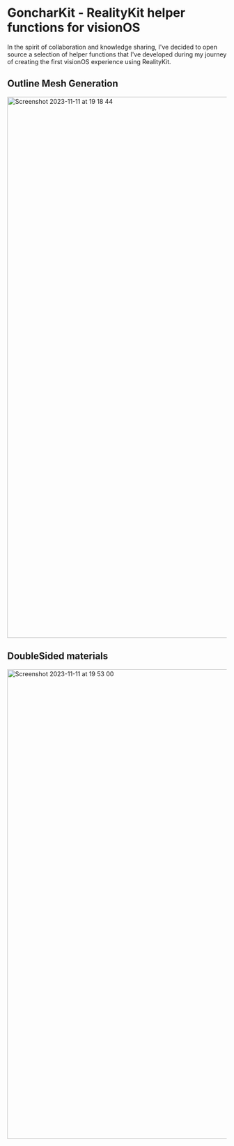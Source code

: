 # GoncharKit - RealityKit helper functions for visionOS

In the spirit of collaboration and knowledge sharing, I've decided to open source a selection of helper functions that I've developed during my journey of creating the first visionOS experience using RealityKit.

## Outline Mesh Generation
<img width="1242" alt="Screenshot 2023-11-11 at 19 18 44" src="https://github.com/gonchar/GoncharKit/assets/1416917/dd2c0226-38c4-4c46-ae47-c05c022c90d5">

## DoubleSided materials
<img width="1078" alt="Screenshot 2023-11-11 at 19 53 00" src="https://github.com/gonchar/GoncharKit/assets/1416917/b6a0d677-8cb9-44be-9f0d-3a3f18fe2a7c">
